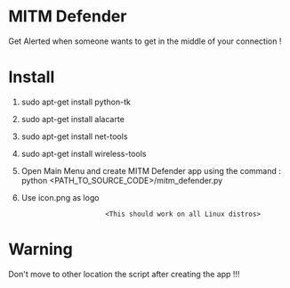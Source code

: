 # MITM Defender
Get Alerted when someone wants to get in the middle of your connection !


# Install

1. sudo apt-get install python-tk 
2. sudo apt-get install alacarte
3. sudo apt-get install net-tools
4. sudo apt-get install wireless-tools
5. Open Main Menu and create MITM Defender app using the command : python <PATH_TO_SOURCE_CODE>/mitm_defender.py
6. Use icon.png as logo

              
              
                            <This should work on all Linux distros>


# Warning 

Don't move to other location the script after creating the app !!!

